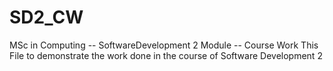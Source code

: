 # SD2_CW
MSc in Computing -- SoftwareDevelopment 2 Module -- Course Work
This File to demonstrate the work done in the course of Software Development 2